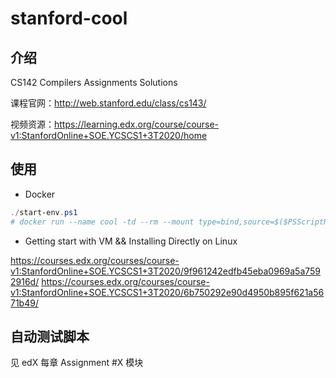 # stanford-cool

## 介绍

CS142 Compilers Assignments Solutions

课程官网：<http://web.stanford.edu/class/cs143/>

视频资源：<https://learning.edx.org/course/course-v1:StanfordOnline+SOE.YCSCS1+3T2020/home>

## 使用

- Docker

```powershell
./start-env.ps1
# docker run --name cool -td --rm --mount type=bind,source=$($PSScriptRoot),destination=/mnt youngyee/coolenv
```

- Getting start with VM && Installing Directly on Linux

<https://courses.edx.org/courses/course-v1:StanfordOnline+SOE.YCSCS1+3T2020/9f961242edfb45eba0969a5a7592916d/>
<https://courses.edx.org/courses/course-v1:StanfordOnline+SOE.YCSCS1+3T2020/6b750292e90d4950b895f621a5671b49/>

## 自动测试脚本

见 edX 每章 Assignment #X 模块
